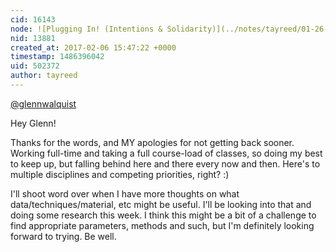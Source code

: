 ```yaml
---
cid: 16143
node: ![Plugging In! (Intentions & Solidarity)](../notes/tayreed/01-26-2017/plugging-in-intentions-solidarity)
nid: 13881
created_at: 2017-02-06 15:47:22 +0000
timestamp: 1486396042
uid: 502372
author: tayreed
---
```


[@glennwalquist](/profile/glennwalquist)

Hey Glenn! 

Thanks for the words, and MY apologies for not getting back sooner. Working full-time and taking a full course-load of classes, so doing my best to keep up, but falling behind here and there every now and then. Here's to multiple disciplines and competing priorities, right? :) 

I'll shoot word over when I have more thoughts on what data/techniques/material, etc might be useful. I'll be looking into that and doing some research this week. I think this might be a bit of a challenge to find appropriate parameters, methods and such, but I'm definitely looking forward to trying. Be well.